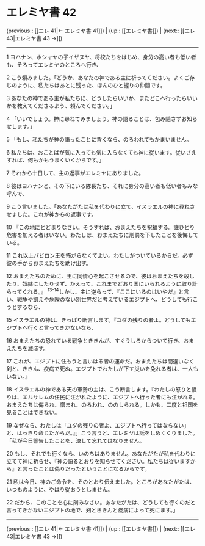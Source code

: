 # エレミヤ書 42

(previous:: [[エレ 41|← エレミヤ書 41]]) | (up:: [[エレミヤ書]]) | (next:: [[エレ 43|エレミヤ書 43 →]])

***


1 ヨハナン、ホシャヤの子イザヌヤ、将校たちをはじめ、身分の高い者も低い者も、そろってエレミヤのところへ行き、 

2 こう頼みました。「どうか、あなたの神である主に祈ってください。よくご存じのように、私たちはあとに残った、ほんのひと握りの仲間です。 

3 あなたの神である主が私たちに、どうしたらいいか、またどこへ行ったらいいかを教えてくださるよう、頼んでください。」 

4 「いいでしょう。神に尋ねてみましょう。神の語ることは、包み隠さずお知らせします。」 

5 「もし、私たちが神の語ったことに背くなら、のろわれてもかまいません。 

6 私たちは、おことばが気に入っても気に入らなくても神に従います。従いさえすれば、何もかもうまくいくからです。」 

7 それから十日して、主の返事がエレミヤにありました。 

8 彼はヨハナンと、その下にいる隊長たち、それに身分の高い者も低い者もみな呼んで、 

9 こう言いました。「あなたがたは私を代わりに立て、イスラエルの神に尋ねさせました。これが神からの返事です。 

10 『この地にとどまりなさい。そうすれば、おまえたちを祝福する。誰ひとり危害を加える者はいない。わたしは、おまえたちに刑罰を下したことを後悔している。 

11 これ以上バビロン王を怖がらなくてよい。わたしがついているからだ。必ず彼の手からおまえたちを助け出す。 

12 おまえたちのために、王に同情心を起こさせるので、彼はおまえたちを殺したり、奴隷にしたりせず、かえって、これまでどおり国にいられるように取り計らってくれる。』 <sup class="versenum">13-14</sup>しかし、主に逆らって、『ここにいるのはいやだ』と言い、戦争や飢えや危険のない別世界だと考えているエジプトへ、どうしても行こうとするなら、 

15 イスラエルの神は、きっぱり断言します。『ユダの残りの者よ。どうしてもエジプトへ行くと言ってきかないなら、 

16 おまえたちの恐れている戦争とききんが、すぐうしろからついて行き、おまえたちを滅ぼす。 

17 これが、エジプトに住もうと言いはる者の運命だ。おまえたちは間違いなく剣と、ききん、疫病で死ぬ。エジプトでわたしが下す災いを免れる者は、一人もいない。』 

18 イスラエルの神である天の軍勢の主は、こう断言します。『わたしの怒りと憤りは、エルサレムの住民に注がれたように、エジプトへ行った者にも注がれる。おまえたちは侮られ、憎まれ、のろわれ、ののしられる。しかも、二度と祖国を見ることはできない。 

19 なぜなら、わたしは「ユダの残りの者よ、エジプトへ行ってはならない」と、はっきり命じたからだ。』」こう言うと、エレミヤは話をしめくくりました。「私が今日警告したことを、決して忘れてはなりません。 

20 もし、それでも行くなら、いのちはありません。あなたがたが私を代わりに立てて神に祈らせ、『神の語るとおりを知らせてください。私たちは従いますから』と言ったことは偽りだったということになるからです。 

21 私は今日、神のご命令を、そのとおり伝えました。ところがあなたがたは、いつものように、やはり従おうとしません。 

22 だから、このことを心に刻みなさい。あなたがたは、どうしても行くのだと言ってきかないエジプトの地で、剣とききんと疫病によって死にます。」

***

(previous:: [[エレ 41|← エレミヤ書 41]]) | (up:: [[エレミヤ書]]) | (next:: [[エレ 43|エレミヤ書 43 →]])
